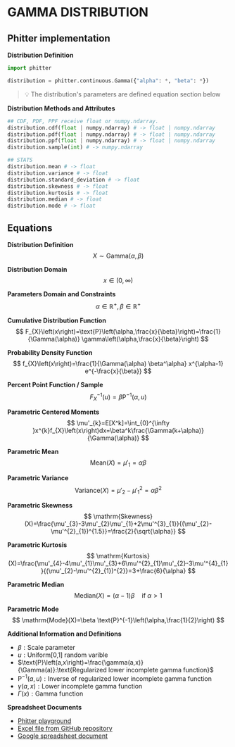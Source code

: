 # GAMMA DISTRIBUTION

## Phitter implementation

**Distribution Definition**

```python
import phitter

distribution = phitter.continuous.Gamma({"alpha": *, "beta": *})
```

> 💡 The distribution's parameters are defined equation section below

**Distribution Methods and Attributes**

```python
## CDF, PDF, PPF receive float or numpy.ndarray.
distribution.cdf(float | numpy.ndarray) # -> float | numpy.ndarray
distribution.pdf(float | numpy.ndarray) # -> float | numpy.ndarray
distribution.ppf(float | numpy.ndarray) # -> float | numpy.ndarray
distribution.sample(int) # -> numpy.ndarray

## STATS
distribution.mean # -> float
distribution.variance # -> float
distribution.standard_deviation # -> float
distribution.skewness # -> float
distribution.kurtosis # -> float
distribution.median # -> float
distribution.mode # -> float
```

## Equations

**Distribution Definition**
$$ X\sim\mathrm{Gamma}\left(\alpha,\beta\right) $$

**Distribution Domain**
$$ x\in\left(0,\infty\right) $$

**Parameters Domain and Constraints**
$$ \alpha\in\mathbb{R}^{+}, \beta\in\mathbb{R}^{+} $$

**Cumulative Distribution Function**
$$ F_{X}\left(x\right)=\text{P}\left(\alpha,\frac{x}{\beta}\right)=\frac{1}{\Gamma(\alpha)} \gamma\left(\alpha,\frac{x}{\beta}\right) $$

**Probability Density Function**
$$ f_{X}\left(x\right)=\frac{1}{\Gamma(\alpha) \beta^\alpha} x^{\alpha-1} e^{-\frac{x}{\beta}} $$

**Percent Point Function / Sample**
$$ F^{-1}_{X}\left(u\right)=\beta \text{P}^{-1}\left(\alpha,u\right) $$

**Parametric Centered Moments**
$$ \mu'_{k}=E[X^k]=\int_{0}^{\infty }x^{k}f_{X}\left(x\right)dx=\beta^k\frac{\Gamma(k+\alpha)}{\Gamma(\alpha)} $$

**Parametric Mean**
$$ \mathrm{Mean}(X)=\mu'_{1}=\alpha \beta $$

**Parametric Variance**
$$ \mathrm{Variance}(X)=\mu'_{2}-\mu'^{2}_{1}=\alpha \beta^2 $$

**Parametric Skewness**
$$ \mathrm{Skewness}(X)=\frac{\mu'_{3}-3\mu'_{2}\mu'_{1}+2\mu'^{3}_{1}}{(\mu'_{2}-\mu'^{2}_{1})^{1.5}}=\frac{2}{\sqrt{\alpha}} $$

**Parametric Kurtosis**
$$ \mathrm{Kurtosis}(X)=\frac{\mu'_{4}-4\mu'_{1}\mu'_{3}+6\mu'^{2}_{1}\mu'_{2}-3\mu'^{4}_{1}}{(\mu'_{2}-\mu'^{2}_{1})^{2}}=3+\frac{6}{\alpha} $$

**Parametric Median**
$$ \mathrm{Median}(X)=(\alpha-1)\beta \quad \text{if }\alpha>1 $$

**Parametric Mode**
$$ \mathrm{Mode}(X)=\beta \text{P}^{-1}\left(\alpha,\frac{1}{2}\right) $$

**Additional Information and Definitions**
- $\beta:\text{Scale parameter}$
- $u:\text{Uniform[0,1] random varible}$
- $\text{P}\left(a,x\right)=\frac{\gamma(a,x)}{\Gamma(a)}:\text{Regularized lower incomplete gamma function}$
- $\text{P}^{-1}\left(a,u\right):\text{Inverse of regularized lower incomplete gamma function}$
- $\gamma\left(a,x\right):\text{Lower incomplete gamma function}$
- $\Gamma\left(x\right):\text{Gamma function}$

**Spreadsheet Documents**

-   [Phitter playground](https://phitter.io/distributions/continuous/gamma)
-   [Excel file from GitHub repository](https://github.com/phitterio/phitter-files/blob/main/continuous/gamma.xlsx)
-   [Google spreadsheet document](https://docs.google.com/spreadsheets/d/1HgD3a1zOml7Hy9PMVvFwQwrbmbs8iPbH-zQMowH0LVE)
    